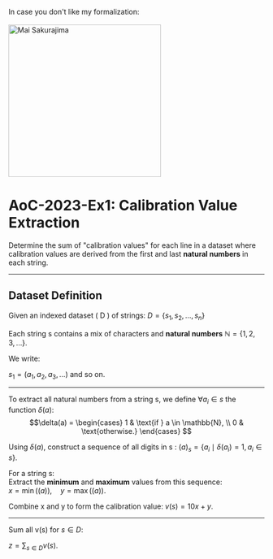 In case you don't like my formalization:  
<br>
<img src="https://media1.tenor.com/m/UXp3rdEKVeAAAAAd/mai-sakurajima.gif" alt="Mai Sakurajima" width="300" />
<br>

# AoC-2023-Ex1: Calibration Value Extraction

Determine the sum of "calibration values" for each line in a dataset where calibration values are derived from the first and last **natural numbers** in each string.

---

## Dataset Definition
Given an indexed dataset \( D \) of strings:
$D = \{s_1, s_2, \ldots, s_n\}$

Each string s contains a mix of characters and **natural numbers** $\mathbb{N} = \{1, 2, 3, \ldots\}$.  

We write:

$s_1 = (a_1, a_2, a_3, \ldots)$
and so on.

---

To extract all natural numbers from a string s, we define $\forall a_i \in s$ the function $\delta(a)$:
$$\delta(a) = \begin{cases}
1 & \text{if } a \in \mathbb{N}, \\
0 & \text{otherwise.}
\end{cases}
$$

Using $\delta(a)$, construct a sequence of all digits in s :
$(a)_s = \{a_i \mid \delta(a_i) = 1, a_i \in s\}.$

For a string s: \
   Extract the **minimum** and **maximum** values from this sequence:  
   $x = \min((a)), \quad y = \max((a)).$

Combine x and y to form the calibration value:
   $v(s) = 10x + y.$

---

Sum all v(s) for $s \in D$: 

$z = \sum_{s \in D} v(s).$

